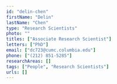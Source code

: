```yaml
---
id: "delin-chen"
firstName: "Delin"
lastName: "Chen"
type: "Research Scientists"
photo: ""
titles: ["Associate Research Scientist"]
letters: ["PhD"]
email: ["dc723@cumc.columbia.edu"]
phone: ["(212) 851-5285"]
researchAreas: []
tags: ["People", "Research Scientists"]
urls: []
---
```

